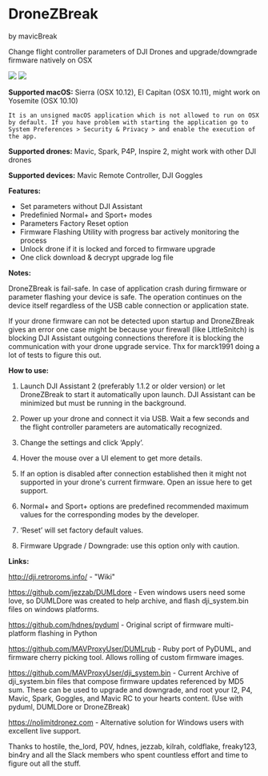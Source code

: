 # DroneZBreak 
by mavicBreak

Change flight controller parameters of DJI Drones and upgrade/downgrade firmware natively on OSX

<img src='https://i.imgur.com/ZVcBkkd.png' />

<img src='https://i.imgur.com/23Kl0lj.png' />


**Supported macOS:** Sierra (OSX 10.12), El Capitan (OSX 10.11), might work on Yosemite (OSX 10.10)

`It is an unsigned macOS application which is not allowed to run on OSX by default. If you have problem with starting the application go to System Preferences > Security & Privacy > and enable the execution of the app.`

**Supported drones:** Mavic, Spark, P4P, Inspire 2, might work with other DJI drones

**Supported devices:** Mavic Remote Controller, DJI Goggles


**Features:**
+ Set parameters without DJI Assistant
+ Predefinied Normal+ and Sport+ modes
+ Parameters Factory Reset option
+ Firmware Flashing Utility with progress bar actively monitoring the process
+ Unlock drone if it is locked and forced to firmware upgrade
+ One click download & decrypt upgrade log file

**Notes:**

DroneZBreak is fail-safe. In case of application crash during firmware or parameter flashing your device is safe. The operation continues on the device itself regardless of the USB cable connection or application state.

If your drone firmware can not be detected upon startup and DroneZBreak gives an error one case might be because your firewall (like LittleSnitch) is blocking DJI Assistant outgoing connections therefore it is blocking the communication with your drone upgrade service. Thx for marck1991 doing a lot of tests to figure this out.

**How to use:**
1) Launch DJI Assistant 2 (preferably 1.1.2 or older version) or let DroneZBreak to start it automatically upon launch. DJI Assistant can be minimized but must be running in the background.

2) Power up your drone and connect it via USB. Wait a few seconds and the flight controller parameters are automatically recognized.

3) Change the settings and click ‘Apply’.

4) Hover the mouse over a UI element to get more details.

5) If an option is disabled after connection established then it might not supported in your drone's current firmware. Open an issue here to get support.

6) Normal+ and Sport+ options are predefined recommended maximum values for the corresponding modes by the developer.

7) ‘Reset’ will set factory default values.

8) Firmware Upgrade / Downgrade: use this option only with caution.


**Links:**

http://dji.retroroms.info/ - "Wiki"

https://github.com/jezzab/DUMLdore - Even windows users need some love, so DUMLDore was created to help archive, and flash dji_system.bin files on windows platforms.

https://github.com/hdnes/pyduml - Original script of firmware multi-platform flashing in Python

https://github.com/MAVProxyUser/DUMLrub - Ruby port of PyDUML, and firmware cherry picking tool. Allows rolling of custom firmware images.

https://github.com/MAVProxyUser/dji_system.bin - Current Archive of dji_system.bin files that compose firmware updates referenced by MD5 sum. These can be used to upgrade and downgrade, and root your I2, P4, Mavic, Spark, Goggles, and Mavic RC to your hearts content. (Use with pyduml, DUMLDore or DroneZBreak)

https://nolimitdronez.com - Alternative solution for Windows users with excellent live support.



Thanks to hostile, the_lord, P0V, hdnes, jezzab, kilrah, coldflake, freaky123, bin4ry and all the Slack members who spent countless effort and time to figure out all the stuff.
